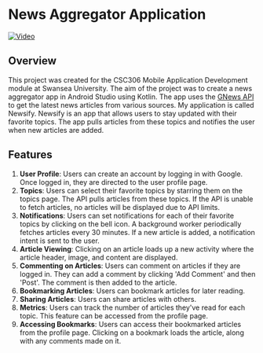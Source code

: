 # News Aggregator Application

[![Video](https://img.youtube.com/vi/KCaG5id5O8g/0.jpg)](https://www.youtube.com/watch?v=KCaG5id5O8g)

## Overview

This project was created for the CSC306 Mobile Application Development module at Swansea University. The aim of the project was to create a news aggregator app in Android Studio using Kotlin. The app uses the [GNews API](https://gnews.io/) to get the latest news articles from various sources. My application is called Newsify. Newsify is an app that allows users to stay updated with their favorite topics. The app pulls articles from these topics and notifies the user when new articles are added.

## Features

1. **User Profile**: Users can create an account by logging in with Google. Once logged in, they are directed to the user profile page.
2. **Topics**: Users can select their favorite topics by starring them on the topics page. The API pulls articles from these topics. If the API is unable to fetch articles, no articles will be displayed due to API limits.
3. **Notifications**: Users can set notifications for each of their favorite topics by clicking on the bell icon. A background worker periodically fetches articles every 30 minutes. If a new article is added, a notification intent is sent to the user.
4. **Article Viewing**: Clicking on an article loads up a new activity where the article header, image, and content are displayed.
5. **Commenting on Articles**: Users can comment on articles if they are logged in. They can add a comment by clicking 'Add Comment' and then 'Post'. The comment is then added to the article.
6. **Bookmarking Articles**: Users can bookmark articles for later reading.
7. **Sharing Articles**: Users can share articles with others.
8. **Metrics**: Users can track the number of articles they've read for each topic. This feature can be accessed from the profile page.
9. **Accessing Bookmarks**: Users can access their bookmarked articles from the profile page. Clicking on a bookmark loads the article, along with any comments made on it.
